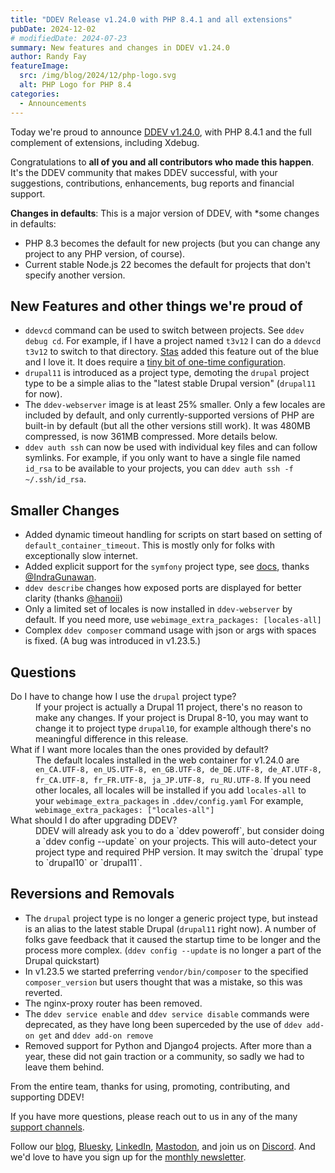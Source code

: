 ```yaml
---
title: "DDEV Release v1.24.0 with PHP 8.4.1 and all extensions"
pubDate: 2024-12-02
# modifiedDate: 2024-07-23
summary: New features and changes in DDEV v1.24.0
author: Randy Fay
featureImage:
  src: /img/blog/2024/12/php-logo.svg
  alt: PHP Logo for PHP 8.4
categories:
  - Announcements
---
```


Today we're proud to announce [DDEV v1.24.0](https://github.com/ddev/ddev/releases/tag/v1.24.0), with PHP 8.4.1 and the full complement of extensions, including Xdebug. 

Congratulations to **all of you and all contributors who made this happen**. It's the DDEV community that makes DDEV successful, with your suggestions, contributions, enhancements, bug reports and financial support.

**Changes in defaults**: This is a major version of DDEV, with *some changes in defaults: 

* PHP 8.3 becomes the default for new projects (but you can change any project to any PHP version, of course).
* Current stable Node.js 22 becomes the default for projects that don't specify another version.

## New Features and other things we're proud of

* `ddevcd` command can be used to switch between projects. See `ddev debug cd`. For example, if I have a project named `t3v12` I can do a `ddevcd t3v12` to switch to that directory. [Stas](https://github.com/stasadev) added this feature out of the blue and I love it. It does require a [tiny bit of one-time configuration](https://ddev.readthedocs.io/en/stable/users/usage/commands/#debug-cd).
* `drupal11` is introduced as a project type, demoting the `drupal` project type to be a simple alias to the "latest stable Drupal version" (`drupal11` for now).
* The `ddev-webserver` image is at least 25% smaller. Only a few locales are included by default, and only currently-supported versions of PHP are built-in by default (but all the other versions still work). It was 480MB compressed, is now 361MB compressed. More details below.
* `ddev auth ssh` can now be used with individual key files and can follow symlinks. For example, if you only want to have a single file named `id_rsa` to be available to your projects, you can `ddev auth ssh -f ~/.ssh/id_rsa`.

## Smaller Changes

* Added dynamic timeout handling for scripts on start based on setting of `default_container_timeout`. This is mostly only for folks with exceptionally slow internet.
* Added explicit support for the `symfony` project type, see [docs](https://ddev.readthedocs.io/en/stable/users/quickstart/#symfony), thanks [@IndraGunawan](https://github.com/IndraGunawan).
* `ddev describe` changes how exposed ports are displayed for better clarity (thanks [@hanoii](https://github.com/hanoii))
* Only a limited set of locales is now installed in `ddev-webserver` by default. If you need more, use `webimage_extra_packages: [locales-all]`
* Complex `ddev composer` command usage with json or args with spaces is fixed. (A bug was introduced in v1.23.5.)

## Questions

<dl>
<dt>Do I have to change how I use the <code>drupal</code> project type?</dt>
<dd>If your project is actually a Drupal 11 project, there's no reason to make any changes. If your project is Drupal 8-10, you may want to change it to project type <code>drupal10</code>, for example although there's no meaningful difference in this release. </dd>
<dt>What if I want more locales than the ones provided by default?</dt>
<dd>The default locales installed in the web container for v1.24.0 are <code>en_CA.UTF-8, en_US.UTF-8, en_GB.UTF-8, de_DE.UTF-8, de_AT.UTF-8, fr_CA.UTF-8, fr_FR.UTF-8, ja_JP.UTF-8, ru_RU.UTF-8</code>. If you need other locales, all locales will be installed if you add <code>locales-all</code> to your <code>webimage_extra_packages</code> in <code>.ddev/config.yaml</code> For example, <code>webimage_extra_packages: ["locales-all"]</code></dd>
<dt>What should I do after upgrading DDEV?</dt>
<dd>DDEV will already ask you to do a `ddev poweroff`, but consider doing a `ddev config --update` on your projects. This will auto-detect your project type and required PHP version. It may switch the `drupal` type to `drupal10` or `drupal11`.</dd>
</dl>

## Reversions and Removals

* The `drupal` project type is no longer a generic project type, but instead is an alias to the latest stable Drupal (`drupal11` right now). A number of folks gave feedback that it caused the startup time to be longer and the process more complex. (`ddev config --update` is no longer a part of the Drupal quickstart)
* In v1.23.5 we started preferring `vendor/bin/composer` to the specified `composer_version` but users thought that was a mistake, so this was reverted.
* The nginx-proxy router has been removed.
* The `ddev service enable` and `ddev service disable` commands were deprecated, as they have long been superceded by the use of `ddev add-on get` and `ddev add-on remove`
* Removed support for Python and Django4 projects. After more than a year, these did not gain traction or a community, so sadly we had to leave them behind.

From the entire team, thanks for using, promoting, contributing, and supporting DDEV!

If you have more questions, please reach out to us in any of the many [support channels](https://ddev.readthedocs.io/en/stable/users/support/).

Follow our [blog](https://ddev.com/blog/), [Bluesky](https://bsky.app/profile/ddev.bsky.social), [LinkedIn](https://www.linkedin.com/company/ddev-foundation), [Mastodon](https://fosstodon.org/@ddev), and join us on [Discord](https://discord.gg/5wjP76mBJD). And we'd love to have you sign up for the [monthly newsletter](/newsletter).
